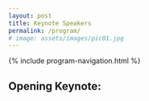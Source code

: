 ```yaml
---
layout: post
title: Keynote Speakers
permalink: /program/
# image: assets/images/pic01.jpg
---
```


{% include program-navigation.html %}

## Opening Keynote: ##
